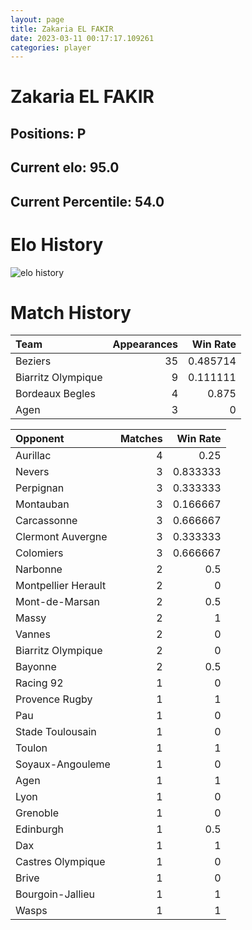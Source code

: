 ```yaml
---  
layout: page  
title: Zakaria EL FAKIR  
date: 2023-03-11 00:17:17.109261  
categories: player  
---
```

# Zakaria EL FAKIR

## Positions: P

## Current elo: 95.0

## Current Percentile: 54.0

# Elo History


![elo history](history_ZakariaELFAKIR.png)
# Match History


| Team               |   Appearances |   Win Rate |
|:-------------------|--------------:|-----------:|
| Beziers            |            35 |   0.485714 |
| Biarritz Olympique |             9 |   0.111111 |
| Bordeaux Begles    |             4 |   0.875    |
| Agen               |             3 |   0        |

| Opponent            |   Matches |   Win Rate |
|:--------------------|----------:|-----------:|
| Aurillac            |         4 |   0.25     |
| Nevers              |         3 |   0.833333 |
| Perpignan           |         3 |   0.333333 |
| Montauban           |         3 |   0.166667 |
| Carcassonne         |         3 |   0.666667 |
| Clermont Auvergne   |         3 |   0.333333 |
| Colomiers           |         3 |   0.666667 |
| Narbonne            |         2 |   0.5      |
| Montpellier Herault |         2 |   0        |
| Mont-de-Marsan      |         2 |   0.5      |
| Massy               |         2 |   1        |
| Vannes              |         2 |   0        |
| Biarritz Olympique  |         2 |   0        |
| Bayonne             |         2 |   0.5      |
| Racing 92           |         1 |   0        |
| Provence Rugby      |         1 |   1        |
| Pau                 |         1 |   0        |
| Stade Toulousain    |         1 |   0        |
| Toulon              |         1 |   1        |
| Soyaux-Angouleme    |         1 |   0        |
| Agen                |         1 |   1        |
| Lyon                |         1 |   0        |
| Grenoble            |         1 |   0        |
| Edinburgh           |         1 |   0.5      |
| Dax                 |         1 |   1        |
| Castres Olympique   |         1 |   0        |
| Brive               |         1 |   0        |
| Bourgoin-Jallieu    |         1 |   1        |
| Wasps               |         1 |   1        |